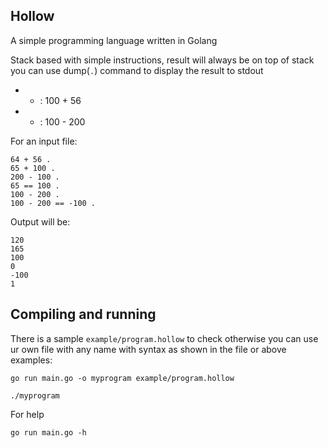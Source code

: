 ## Hollow
A simple programming language written in Golang

Stack based with simple instructions, result will always be on top of stack you can use dump(`.`) command to display the result to stdout

* + : 100 + 56  
* - : 100 - 200

For an input file:

```
64 + 56 . 
65 + 100 .
200 - 100 .
65 == 100 .
100 - 200 .
100 - 200 == -100 .
```

Output will be:
```
120
165
100
0
-100
1
```

## Compiling and running
There is a sample `example/program.hollow` to check otherwise you can use ur own file with any name with syntax as shown in the file or above examples:
```
go run main.go -o myprogram example/program.hollow

./myprogram

```

For help

```
go run main.go -h
```





